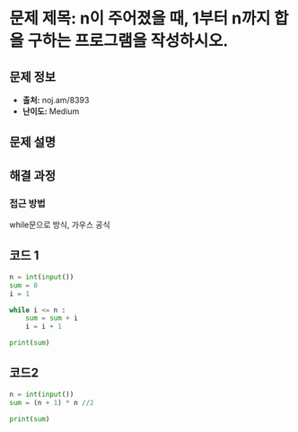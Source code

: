 # 문제 제목: n이 주어졌을 때, 1부터 n까지 합을 구하는 프로그램을 작성하시오.

## 문제 정보
- **출처:** noj.am/8393
- **난이도:** Medium

## 문제 설명


## 해결 과정

### 접근 방법
while문으로 방식, 가우스 공식
## 코드 1
```python
n = int(input())
sum = 0
i = 1

while i <= n :
    sum = sum + i
    i = i + 1

print(sum)
```
## 코드2
```python
n = int(input())
sum = (n + 1) * n //2

print(sum)
```
